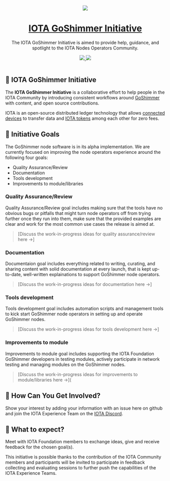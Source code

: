 <p align="center">
  <br>
  <a href="https://www.iota.org">
    <img src="https://media.iota.works/IOTA_Logo/Black/IOTA_Logo_black_100px.png"/>
  </a>
</p>
<h1 align="center"><a href="https://www.iota.org">IOTA GoShimmer Initiative</a></h1>

<p align="center">The IOTA GoShimmer Initiative is aimed to provide help, guidance, and spotlight to the IOTA Nodes Operators Community.</p>

<p align="center">
  <a title="MIT License" href="LICENSE">
    <img src="https://img.shields.io/github/license/gridsome/gridsome.svg?style=flat-square&label=License&colorB=6cc24a">
  </a>
  <a title="Follow on Twitter" href="https://twitter.com/iotatoken">
    <img src="https://img.shields.io/twitter/follow/iotatoken.svg?style=social&label=Follow%20@iotatoken">
  </a>
  <br>
  <br>
</p>



## 🌳 IOTA GoShimmer Initiative

The **IOTA GoShimmer Initiative** is a collaborative effort to help people in the IOTA Community by introducing consistent workflows around [GoShimmer](https://docs.iota.org/docs/node-software/0.1/goshimmer/introduction/overview) with content, and open source contributions.

IOTA is an open-source distributed ledger technology that allows [connected devices](https://en.wikipedia.org/wiki/Connected_Devices) to transfer data and [IOTA tokens](https://docs.iota.org/docs/getting-started/0.1/clients/token) among each other for zero fees.

## 🎯 Initiative Goals

The GoShimmer node software is in its alpha implementation. We are currently focused on improving the node operators experience around the following four goals:

- Quality Assurance/Review
- Documentation
- Tools development
- Improvements to module/libraries

### Quality Assurance/Review

Quality Assurance/Review goal includes making sure that the tools have no obvious bugs or pitfalls that might turn node operators off from trying further once they run into them, make sure that the provided examples are clear and work for the most common use cases the release is aimed at.

> [Discuss the work-in-progress ideas for quality assurance/review here →]

### Documentation

Documentaion goal includes everything related to writing, curating, and sharing content with solid documentation at every launch, that is kept up-to-date, well-written explainations to support GoShimmer node operators.

> [Discuss the work-in-progress ideas for documentation here →]

### Tools development

Tools development goal includes automation scripts and management tools to kick start GoShimmer node operators in setting up and operate GoShimmer nodes.

> [Discuss the work-in-progress ideas for tools development here →]

###  Improvements to module

Improvements to module goal includes supporting the IOTA Foundation GoShimmer developers in testing modules, actively participate in network testing and managing modules on the GoShimmer nodes.

> [Discuss the work-in-progress ideas for improvements to module/libraries here →](

## 🤔 How Can You Get Involved?

Show your interest by adding your information with an issue here on github and join the IOTA Experience Team on the [IOTA Discord](https://discord.iota.org).

## 👥 What to expect?

Meet with IOTA Foundation members to exchange ideas, give and receive feedback for the chosen goal(s).

This initiative is possible thanks to the contribution of the IOTA Community members and participants will be invited to participate in feedback collecting and evaluating sessions to further push the capabilities of the IOTA Experience Teams. 
